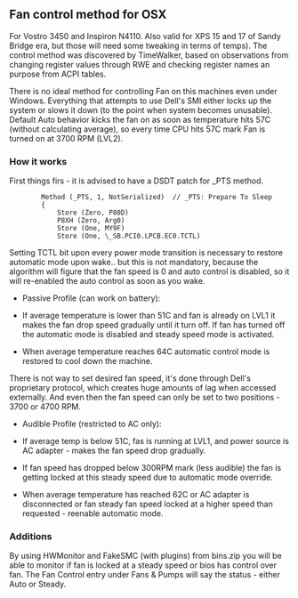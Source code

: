              
## Fan control method for OSX

For Vostro 3450 and Inspiron N4110. Also valid for XPS 15 and 17 of Sandy Bridge era, but those will need some tweaking in terms of temps). The control method was discovered by TimeWalker, based on observations from changing register values through RWE and checking register names an purpose from ACPI tables.

There is no ideal method for controlling Fan on this machines even under Windows. Everything that attempts to use Dell's SMI either locks up the system or slows it down (to the point when system becomes unusable). Default Auto behavior kicks the fan on as soon as temperature hits 57C (without calculating average), so every time CPU hits 57C mark Fan is turned on at 3700 RPM (LVL2).

### How it works

First things firs - it is advised to have a DSDT patch for _PTS method.

    		Method (_PTS, 1, NotSerialized)  // _PTS: Prepare To Sleep
    		{	
        		Store (Zero, P80D)
        		P8XH (Zero, Arg0)
        		Store (One, MY9F)
        		Store (One, \_SB.PCI0.LPCB.EC0.TCTL)

Setting TCTL bit upon every power mode transition is necessary to restore automatic mode upon wake.. but this is not mandatory, because the algorithm will figure that the fan speed is 0 and auto control is disabled, so it will re-enabled the auto control as soon as you wake.

* Passive Profile (can work on battery):
- If average temperature is lower than 51C and fan is already on LVL1 it makes the fan drop speed gradually until it turn off. If fan has turned off the automatic mode is disabled and steady speed mode is activated. 

- When average temperature reaches 64C automatic control mode is restored to cool down the machine.


There is not way to set desired fan speed, it's done through Dell's proprietary protocol, which creates huge amounts of lag when accessed externally. And even then the fan speed can only be set to two positions - 3700 or 4700 RPM.

* Audible Profile (restricted to AC only):
- If average temp is below 51C, fas is running at LVL1, and power source is AC adapter - makes the fan speed drop gradually.

- If fan speed has dropped below 300RPM mark (less audible) the fan is getting locked at this steady speed due to automatic mode override.

- When average temperature has reached 62C or AC adapter is disconnected or fan steady fan speed locked at a higher speed than requested - reenable automatic mode.


### Additions

By using HWMonitor and FakeSMC (with plugins) from bins.zip you will be able to monitor if fan is locked at a steady speed or bios has control over fan. The Fan Control entry under Fans & Pumps will say the status - either Auto or Steady.

